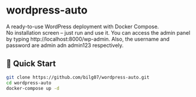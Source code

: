 # wordpress-auto

A ready-to-use WordPress deployment with Docker Compose.  
No installation screen – just run and use it.
You can access the admin panel by typing http://localhost:8000/wp-admin.
Also, the username and password are admin adn admin123 respectively.

## 🚀 Quick Start

```bash
git clone https://github.com/bilg07/wordpress-auto.git
cd wordpress-auto
docker-compose up -d

